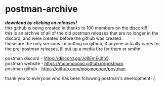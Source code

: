 # postman-archive
***download by clicking on releases!*** <br /> 
this github is being created in thanks to 100 members on the discord!! <br />
this is an archive of all of the old postman releases that are no longer in the discord, and were created before the github was created. <br />
these are the only versions im putting on github, if anyone actually cares for the pre-postman releases, ill put up a media fire for them or smthn. <br /> 

postman discord - https://discord.gg/Jd8EmEuhb5. <br /> 
postman website - https://moomooooo.github.io/postman. <br /> 
postman github - https://github.com/moomooooo/postman. <br /> 

thank you to everyone who has been following postman's development! :)
